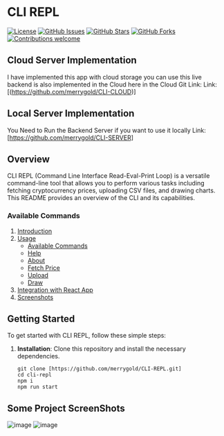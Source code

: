 # CLI REPL

[![License](https://img.shields.io/badge/license-MIT-blue.svg)](https://github.com/yourusername/your-cli-repl/blob/main/LICENSE)
[![GitHub Issues](https://img.shields.io/github/issues/yourusername/your-cli-repl)](https://github.com/yourusername/your-cli-repl/issues)
[![GitHub Stars](https://img.shields.io/github/stars/yourusername/your-cli-repl)](https://github.com/yourusername/your-cli-repl/stargazers)
[![GitHub Forks](https://img.shields.io/github/forks/yourusername/your-cli-repl)](https://github.com/yourusername/your-cli-repl/network/members)
[![Contributions welcome](https://img.shields.io/badge/contributions-welcome-brightgreen.svg)](CONTRIBUTING.md)

## Cloud Server Implementation
I have implemented this app with cloud storage you can use this live backend is also implemented in the Cloud here in the Cloud Git Link:  Link:[(https://github.com/merrygold/CLI-CLOUD)]

## Local Server Implementation
You Need to Run the Backend Server if you want to use it locally   Link:[https://github.com/merrygold/CLI-SERVER]

## Overview
CLI REPL (Command Line Interface Read-Eval-Print Loop) is a versatile command-line tool that allows you to perform various tasks including fetching cryptocurrency prices, uploading CSV files, and drawing charts. This README provides an overview of the CLI and its capabilities.

### Available Commands
1. [Introduction](#introduction)
2. [Usage](#usage)
   - [Available Commands](#available-commands)
   - [Help](#help)
   - [About](#about)
   - [Fetch Price](#fetch-price)
   - [Upload](#upload)
   - [Draw](#draw)
3. [Integration with React App](#integration-with-react-app)
4. [Screenshots](#screenshots)
## Getting Started



To get started with CLI REPL, follow these simple steps:

1. **Installation**: Clone this repository and install the necessary dependencies.
   ```shell
   git clone [https://github.com/merrygold/CLI-REPL.git]
   cd cli-repl
   npm i 
   npm run start

## Some Project ScreenShots

![image](https://github.com/merrygold/CLI-REPL/assets/66420624/a52cd3b7-a569-4fe4-aff7-81aa6c8116df)
![image](https://github.com/merrygold/CLI-REPL/assets/66420624/2619b1ff-57f3-4089-b4db-b13cc6d73031)


